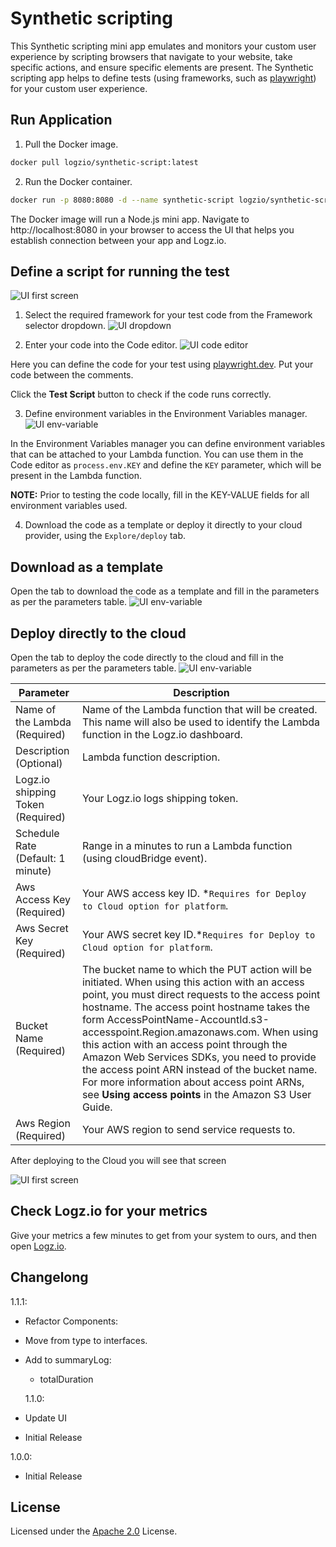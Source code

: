 # Synthetic scripting

This Synthetic scripting mini app emulates and monitors your custom user experience by scripting browsers that navigate to your website, take specific actions, and ensure specific elements are present. The Synthetic scripting app helps to define tests (using frameworks, such as [playwright](https://playwright.dev/)) for your custom user experience.

## Run Application

1. Pull the Docker image.

```sh
docker pull logzio/synthetic-script:latest
```

2. Run the Docker container.

```sh
docker run -p 8080:8080 -d --name synthetic-script logzio/synthetic-script:latest
```

The Docker image will run a Node.js mini app. Navigate to http://localhost:8080 in your browser to access the UI that helps you establish connection between your app and Logz.io.

## Define a script for running the test

![UI first screen](assets/screen-edit.png)

1. Select the required framework for your test code from the Framework selector dropdown.
   ![UI dropdown](assets/dropdown-framework.png)

2. Enter your code into the Code editor.
   ![UI code editor](assets/code-editor.png)

Here you can define the code for your test using [playwright.dev](https://playwright.dev). Put your code between the comments.

Click the **Test Script** button to check if the code runs correctly.

3. Define environment variables in the Environment Variables manager.
   ![UI env-variable](assets/env-variable.png)

In the Environment Variables manager you can define environment variables that can be attached to your Lambda function. You can use them in the Code editor as `process.env.KEY` and define the `KEY` parameter, which will be present in the Lambda function.

**NOTE:** Prior to testing the code locally, fill in the KEY-VALUE fields for all environment variables used.

4. Download the code as a template or deploy it directly to your cloud provider, using the `Explore/deploy` tab.

## Download as a template

Open the tab to download the code as a template and fill in the parameters as per the parameters table.
![UI env-variable](assets/screen-fill-locally.png)

## Deploy directly to the cloud

Open the tab to deploy the code directly to the cloud and fill in the parameters as per the parameters table.
![UI env-variable](assets/screen-fill-cloud.png)

| Parameter                         | Description                                                                                                                                                                                                                                                                                                                                                                                                                                                                                                                          |
| --------------------------------- | ------------------------------------------------------------------------------------------------------------------------------------------------------------------------------------------------------------------------------------------------------------------------------------------------------------------------------------------------------------------------------------------------------------------------------------------------------------------------------------------------------------------------------------ |
| Name of the Lambda (Required)     | Name of the Lambda function that will be created. This name will also be used to identify the Lambda function in the Logz.io dashboard.                                                                                                                                                                                                                                                                                                                                                                                              |
| Description (Optional)            | Lambda function description.                                                                                                                                                                                                                                                                                                                                                                                                                                                                                                         |
| Logz.io shipping Token (Required) | Your Logz.io logs shipping token.                                                                                                                                                                                                                                                                                                                                                                                                                                                                                                    |
| Schedule Rate (Default: 1 minute) | Range in a minutes to run a Lambda function (using cloudBridge event).                                                                                                                                                                                                                                                                                                                                                                                                                                                               |
| Aws Access Key (Required)         | Your AWS access key ID. \*`Requires for Deploy to Cloud option for platform`.                                                                                                                                                                                                                                                                                                                                                                                                                                                        |
| Aws Secret Key (Required)         | Your AWS secret key ID.\*`Requires for Deploy to Cloud option for platform`.                                                                                                                                                                                                                                                                                                                                                                                                                                                         |
| Bucket Name (Required)            | The bucket name to which the PUT action will be initiated. When using this action with an access point, you must direct requests to the access point hostname. The access point hostname takes the form AccessPointName-AccountId.s3-accesspoint.Region.amazonaws.com. When using this action with an access point through the Amazon Web Services SDKs, you need to provide the access point ARN instead of the bucket name. For more information about access point ARNs, see **Using access points** in the Amazon S3 User Guide. |
| Aws Region (Required)             | Your AWS region to send service requests to.                                                                                                                                                                                                                                                                                                                                                                                                                                                                                         |

After deploying to the Cloud you will see that screen

![UI first screen](assets/finish.png)

## Check Logz.io for your metrics

Give your metrics a few minutes to get from your system to ours,
and then open [Logz.io](https://app.logz.io/#/dashboard/metrics).

## Changelong

1.1.1:

-   Refactor Components:
-   Move from type to interfaces.
-   Add to summaryLog:

    -   totalDuration

    1.1.0:

-   Update UI
-   Initial Release

1.0.0:

-   Initial Release

## License

Licensed under the [Apache 2.0](http://apache.org/licenses/LICENSE-2.0.txt) License.
